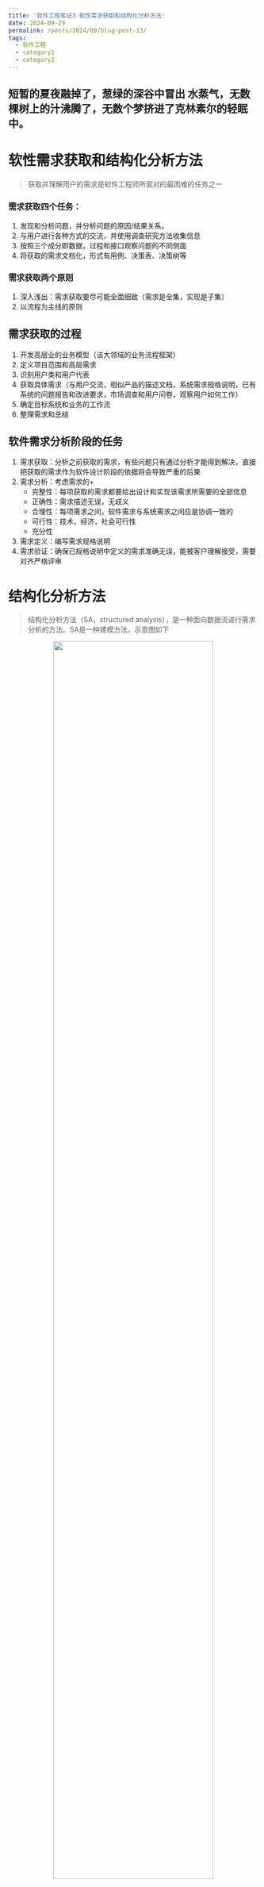 ```yaml
---
title: '软件工程笔记3-软性需求获取和结构化分析方法'
date: 2024-09-29
permalink: /posts/2024/09/blog-post-13/
tags:
  - 软件工程
  - category1
  - category2
---
```


短暂的夏夜融掉了，葱绿的深谷中冒出
水蒸气，无数棵树上的汁沸腾了，无数个梦挤进了克林素尔的轻眠中。
---

# 软性需求获取和结构化分析方法

> 获取并理解用户的需求是软件工程师所面对的最困难的任务之一
>

### 需求获取四个任务：

1. 发现和分析问题，并分析问题的原因/结果关系。
2. 与用户进行各种方式的交流，并使用调查研究方法收集信息
3. 按照三个成分即数据，过程和接口观察问题的不同侧面
4. 将获取的需求文档化，形式有用例、决策表、决策树等

### 需求获取两个原则

1. 深入浅出：需求获取要尽可能全面细致（需求是全集，实现是子集）
2. 以流程为主线的原则

## 需求获取的过程

1. 开发高层业的业务模型（该大领域的业务流程框架）
2. 定义项目范围和高层需求
3. 识别用户类和用户代表
4. 获取具体需求（与用户交流，相似产品的描述文档，系统需求规格说明，已有系统的问题报告和改进要求，市场调查和用户问卷，观察用户如何工作）
5. 确定目标系统和业务的工作流
6. 整理需求和总结

## 软件需求分析阶段的任务

1. 需求获取：分析之前获取的需求，有些问题只有通过分析才能得到解决，直接把获取的需求作为软件设计阶段的依据将会导致严重的后果
2. 需求分析：考虑需求的+
   - 完整性：每项获取的需求都要给出设计和实现该需求所需要的全部信息
   - 正确性：需求描述无误，无歧义
   - 合理性：每项需求之间，软件需求与系统需求之间应是协调一致的
   - 可行性：技术，经济，社会可行性
   - 充分性
3. 需求定义：编写需求规格说明
4. 需求验证：确保已规格说明中定义的需求准确无误，能被客户理解接受，需要对齐严格评审

# 结构化分析方法

> 结构化分析方法（SA，structured analysis），是一种面向数据流进行需求分析的方法。SA是一种建模方法，示意图如下
>

<div style="text-align: center;">
    <img src="/images/2024-09-29/Untitled.png" width="80%" alt="">
</div>
功能建模、数据建模、行为建模、数据字典、加工规格说明、系统需求规格说明

## 功能建模

> 按照软件内部数据传递、变化的关系，自顶向下逐层分解，指导找到满足功能要求的所有课实现的软件为止
>

数据流图：

<div style="text-align: center;">
    <img src="/images/2024-09-29/Untitled%201.png" width="80%" alt="">
</div>

<div style="text-align: center;">
    <img src="/images/2024-09-29/Untitled%202.png" width="80%" alt="">
</div>
### 环境图：

> 顶层数据流图（0层数据流图）仅包括一个数据处理过程（开发的目标系统）
>
>
> 作用：确定系统在其环境中的位置，通过确定系统的输入和输出与外部实体的关系确定其边界
>

### 数据流图的分层

> 按照系统的层次结构进行逐步分解，分层的数据流图反映的结构关系科研清楚地表达整个系统
>

<div style="text-align: center;">
    <img src="/images/2024-09-29/Untitled%203.png" width="80%" alt="">
</div>
## 数据建模

> 这部分在数据库课程讲过了：就是属性和关系画ER图
>

<div style="text-align: center;">
    <img src="/images/2024-09-29/Untitled%204.png" width="80%" alt="">
</div>
## 行为建模

> 状态转化图（状态图）：描述系统状态和引起系统状态转化的事件，来表示系统的行为
>

<div style="text-align: center;">
    <img src="/images/2024-09-29/Untitled%205.png" width="80%" alt="">
</div>
状态图分为状态和事件两部分：

事件表达式语法：事件说明[守卫条件]/动作表达式

- 事件说明语法：事件名（参数表）
- 守卫条件：一个布尔表达式
- 动作表达式：一个过程表达式，当状态转化开始时执行该表达式

当事件说明的事件发生，且守卫条件的布尔表达式成立时，发生状态转化，并执行动作表达式

## 数据字典

> 数据字典以词条方式定义在数据模型，功能模型，行为模型中出现的数据对象及控制信息的特性，给出他们的准确定义，包括数据流、加工、数据文件、数据文件以及数据源点、汇点等
>
>
> 数据词典时讲三种分析模型粘合在一起的粘合剂，是分析模型的核心
>

**词条描述**：对数据流图中的每一个被命名的图形元素均加定义

- 数据流词条：[数据流名，简述，组成，来源，去向，流通量，峰值]
- 数据元素词条：[类型，取值范围，相关元素及数据结构]
- 数据存储文件词条：[文件名，简述，组成，输入，输出，存取方式，存取频率]
- 加工词条：[加工名，编号，简述，输入，输出，加工逻辑]
- 数据源点和数据汇点词条：[名称，简述，有关数据流，数据]

**数据结构描述**

常用描述数据结构的方：定义式，Warnier图

1. 定义式

<div style="text-align: center;">
    <img src="/images/2024-09-29/Untitled%206.png" width="80%" alt="">
</div>
<div style="text-align: center;">
    <img src="/images/2024-09-29/Untitled%207.png" width="80%" alt="">
</div>
2. Warnier图

<div style="text-align: center;">
    <img src="/images/2024-09-29/Untitled%208.png" width="80%" alt="">
</div>

## 加工规格说明

> 决策表和决策树
>
>
> 在对数据流图的分解中，位于层次树底层的加工也称为基本加工或原子加工，对每一个基本加工都要进一步说明，这种说明被称为加工规格说明
>

**加工规格说明要满足的要求：**

1. 每个基本加工都需要加工规格说明
2. 必须描述加工规则，输入数据流如何转化成输出数据流
3. 描述加工策略，而非加工细节
4. 信息充足，完备，有用，不重复

**决策表**：条件-动作

<div style="text-align: center;">
    <img src="/images/2024-09-29/Untitled%209.png" width="80%" alt="">
</div>
**决策表的改进**

如果表中有两条或更多的处理规则具有相同的动作，并且其条件项之间存在着某种关系，就可设法将它们合并。

<div style="text-align: center;">
    <img src="/images/2024-09-29/Untitled%2010.png" width="80%" alt="">
</div>
**建立决策表的步骤**

(1) 列出与一个具体过程（或模块）有关的所有处理。

(2) 列出过程执行期间的所有条件（或所有判断）。

(3) 将特定条件取值组合与特定的处理相匹配，消去不可能发生的条件取值组合。

(4) 将右部每一纵列规定为一个处理规则，即对于某一条件取值组合将有什么动作。

**决策树：**

<div style="text-align: center;">
    <img src="/images/2024-09-29/Untitled%2011.png" width="80%" alt="">
</div>
## 系统需求规格说明

> 根据分析的结果编写需求规格说明，经过严格评审并得到用户的确认，式需求分析阶段的重要任务之一，需求规格说明也是这个阶段的最终结果
>